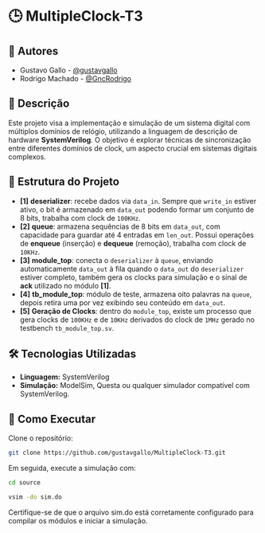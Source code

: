 # 🕒 MultipleClock-T3

## 👥 Autores

- Gustavo Gallo - [@gustavgallo](https://github.com/gustavgallo)  
- Rodrigo Machado - [@GncRodrigo](https://github.com/GncRodrigo)

## 📌 Descrição

Este projeto visa a implementação e simulação de um sistema digital com múltiplos domínios de relógio, utilizando a linguagem de descrição de hardware **SystemVerilog**. O objetivo é explorar técnicas de sincronização entre diferentes domínios de clock, um aspecto crucial em sistemas digitais complexos.

## 🧩 Estrutura do Projeto

- **[1]** **deserializer**: recebe dados via `data_in`. Sempre que `write_in` estiver ativo, o bit é armazenado em `data_out` podendo formar um conjunto de 8 bits, trabalha com clock de `100KHz`.
- **[2]** **queue**: armazena sequências de 8 bits em `data_out`, com capacidade para guardar até 4 entradas em `len_out`. Possui operações de **enqueue** (inserção) e **dequeue** (remoção), trabalha com clock de `10KHz`.
- **[3]** **module_top**: conecta o `deserializer` à `queue`, enviando automaticamente `data_out` à fila quando o `data_out` do `deserializer` estiver completo, também gera os clocks para simulação e o sinal de **ack** utilizado no módulo **[1]**.
- **[4]** **tb_module_top**: módulo de teste, armazena oito palavras na `queue`, depois retira uma por vez exibindo seu conteúdo em `data_out`.
- **[5]** **Geração de Clocks**: dentro do `module_top`, existe um processo que gera clocks de `100KHz` e de `10KHz` derivados do clock de `1MHz` gerado no testbench `tb_module_top.sv`.
  
## 🛠️ Tecnologias Utilizadas

- **Linguagem:** SystemVerilog  
- **Simulação:** ModelSim, Questa ou qualquer simulador compatível com SystemVerilog.

## 🚀 Como Executar

Clone o repositório:

```bash
git clone https://github.com/gustavgallo/MultipleClock-T3.git
 ```
Em seguida, execute a simulação com:

```bash
cd source
```

```bash
vsim -do sim.do
```
Certifique-se de que o arquivo sim.do está corretamente configurado para compilar os módulos e iniciar a simulação.
